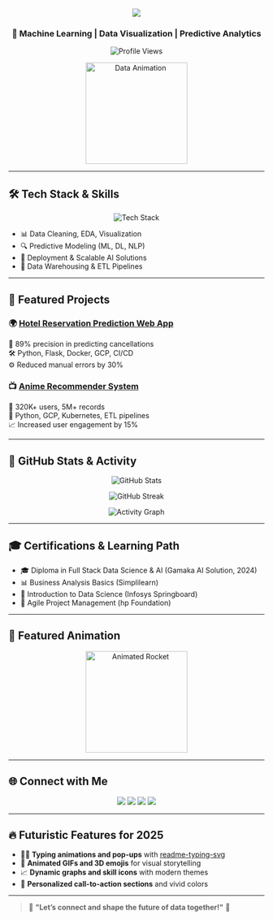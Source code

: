 <h1 align="center">
  <img src="https://readme-typing-svg.demolab.com/?lines=Hi+👋,+I'm+Jayesh+Patil!;Data+Analyst+%7C+AI+Enthusiast;Turning+Data+into+Actionable+Insights!&center=true&width=500&height=50">
</h1>

<h3 align="center">🚀 Machine Learning | Data Visualization | Predictive Analytics</h3>

<p align="center">
  <img src="https://komarev.com/ghpvc/?username=jayesh-patil123&label=Profile%20views&color=brightgreen&style=for-the-badge" alt="Profile Views" />
</p>

<p align="center">
  <img src="https://media.giphy.com/media/LMcB8XospGZO8UQq87/giphy.gif" width="200" alt="Data Animation"/>
</p>

---

## 🛠️ Tech Stack & Skills
<p align="center">
  <img src="https://skillicons.dev/icons?i=python,sql,docker,flask,gcp,tableau,powerbi,git,linux,azure" alt="Tech Stack" />
</p>

- 📊 Data Cleaning, EDA, Visualization  
- 🔍 Predictive Modeling (ML, DL, NLP)  
- 🚀 Deployment & Scalable AI Solutions  
- 🧠 Data Warehousing & ETL Pipelines  

---

## 🌟 Featured Projects
### 🌍 [Hotel Reservation Prediction Web App](https://github.com/jayesh-patil123/Hotel_Reservation_Prediction)
🎯 89% precision in predicting cancellations  
🛠️ Python, Flask, Docker, GCP, CI/CD  
⚙️ Reduced manual errors by 30%  

### 📺 [Anime Recommender System](https://github.com/jayesh-patil123/Anime_Recommender_System)
👥 320K+ users, 5M+ records  
🚀 Python, GCP, Kubernetes, ETL pipelines  
📈 Increased user engagement by 15%  

---

## 🌌 GitHub Stats & Activity
<p align="center">
  <img src="https://github-readme-stats.vercel.app/api?username=jayesh-patil123&show_icons=true&theme=radical&hide_border=true" alt="GitHub Stats" />
</p>
<p align="center">
  <img src="https://github-readme-streak-stats.herokuapp.com?user=jayesh-patil123&theme=radical&hide_border=true" alt="GitHub Streak" />
</p>
<p align="center">
  <img src="https://github-readme-activity-graph.cyclic.app/graph?username=jayesh-patil123&theme=react-dark&bg_color=0d1117&hide_title=true" alt="Activity Graph" />
</p>

---

## 🎓 Certifications & Learning Path
- 🎓 Diploma in Full Stack Data Science & AI (Gamaka AI Solution, 2024)  
- 📊 Business Analysis Basics (Simplilearn)  
- 🧠 Introduction to Data Science (Infosys Springboard)  
- 🔄 Agile Project Management (hp Foundation)  

---

## 🎥 Featured Animation
<p align="center">
  <img src="https://media.giphy.com/media/hvRJCLFzcasrR4ia7z/giphy.gif" width="200" alt="Animated Rocket"/>
</p>

---

## 🌐 Connect with Me
<p align="center">
  <a href="https://linkedin.com/in/jayesh-patil-a8218324a/"><img src="https://img.shields.io/badge/LinkedIn-blue?style=for-the-badge&logo=linkedin&logoColor=white" /></a>
  <a href="mailto:patiljayesh6908@gmail.com"><img src="https://img.shields.io/badge/Email-red?style=for-the-badge&logo=gmail&logoColor=white" /></a>
  <a href="https://www.instagram.com/__.capricorn__/"><img src="https://img.shields.io/badge/Instagram-pink?style=for-the-badge&logo=instagram&logoColor=white" /></a>
  <a href="https://fb.com/jayeshpatil"><img src="https://img.shields.io/badge/Facebook-blue?style=for-the-badge&logo=facebook&logoColor=white" /></a>
</p>

---

## 🔥 Futuristic Features for 2025
- 🧑‍🚀 **Typing animations and pop-ups** with [readme-typing-svg](https://github.com/DenverCoder1/readme-typing-svg)  
- 🌈 **Animated GIFs and 3D emojis** for visual storytelling  
- 📈 **Dynamic graphs and skill icons** with modern themes  
- 🚀 **Personalized call-to-action sections** and vivid colors  

---

> 🌟 **"Let’s connect and shape the future of data together!"** 🚀
